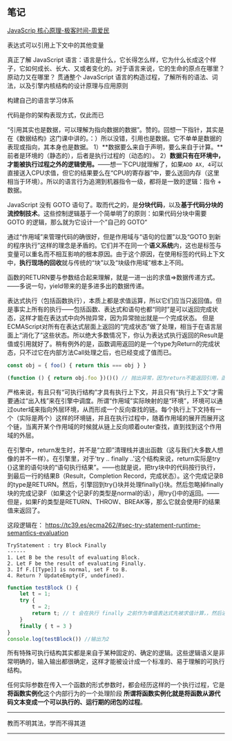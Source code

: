 
## 笔记

[JavaScrip 核心原理-极客时间-周爱民](https://time.geekbang.org/column/article/169584?utm_campaign=geektime_search&utm_content=geektime_search&utm_medium=geektime_search&utm_source=geektime_search&utm_term=geektime_search)

表达式可以引用上下文中的其他变量

真正了解 JavaScript 语言：语言是什么，它长得怎么样，它为什么长成这个样子，它如何成长、长大、又或者变化的。对于语言来说，它的生命的原点在哪里？原动力又在哪里？
贯通整个 JavaScript 语言的构造过程，了解所有的语法、词法，以及引擎内核结构的设计原理与应用原则

构建自己的语言学习体系

代码是你的架构表现方式，仅此而已

“引用其实也是数据，可以理解为指向数据的数据”。赞的。回想一下指针，其实是在《数据结构》这门课中讲的。：）所以没错，引用也是数据。它不单单是数据的表现或指向，其本身也是数据。
1）**数据要么来自于声明，要么来自于计算。**前者是环境的（静态的），后者是执行过程的（动态的）。
2）**数据只有在环境中，才能被执行过程之外的逻辑使用。**——想一下CPU就理解了，如果`ADD AX, 4`可以直接送入CPU求值，但它的结果要么在“CPU的寄存器”中，要么送回内存（这里相当于环境）。所以的语言行为追溯到机器指令一级，都将是一致的逻辑：指令 + 数据。

JavaScript 没有 GOTO 语句了。取而代之的，是**分块代码**，以及**基于代码分块的流控制技术**。这些控制逻辑基于一个简单明了的原则：如果代码分块中需要 GOTO 的逻辑，那么就为它设计一个”自己的 GOTO“

通过“作用域”来管理代码的确很好，但是作用域与“语句的位置”以及“GOTO 到新的程序执行”这样的理念是矛盾的。它们并不在同一个**语义系统**内，这也是标签与变量可以重名而不相互影响的根本原因。由于这个原因，在使用标签的代码上下文中，**执行现场的回收**就与传统的“块”以及“块级作用域”根本上不同。

函数的RETURN要与参数结合起来理解，就是一进一出的求值=>数据传递方式。——多说一句，yield带来的是多进多出的数据传递。

表达式执行（包括函数执行），本质上都是求值运算，所以它们应当只返回值。但是事实上所有的执行——包括函数、表达式和语句也都“同时”是可以返回完成状态，这样才能在表达式中向外抛异常，因为异常抛出就是一个完成状态。 但是ECMAScript对所有在表达式层面上返回的“完成状态”做了处理，相当于在语言层面上“消化了”这些状态。所以绝大多数情况下，你认为表达式执行返回的Result是值或引用就好了。稍有例外的是，函数调用返回的是一个type为Return的完成状态，只不过它在内部方法Call处理之后，也已经变成了值而已。

```js
const obj = { foo() { return this === obj } }

(function () { return obj.foo })()() // 抛出异常，因为return不能返回引用，函数名标识符引用类型能调用，值类型不能调用
```

严格来说，有且只有“可执行结构”才具有执行上下文，并且只有“执行上下文”才需要通过“出入栈”来在引擎中调度。所谓“作用域”实际映射的是“环境”，环境可以通过outer域来指向外层环境，从而形成一个反向查找的链。每个执行上下文持有一个（实际是两个）这样的环境链，并且在执行过程中，随着作用域的展开而展开这个链，当离开某个作用域的时候就从链上反向顺着outer查找，直到找到这个作用域的外层。


在引擎中，return发生时，并不是“立即”清理栈并退出函数（这与我们大多数人想像的并不一样）。在引擎里，对于'try .. finally ..'这个结构来说，return实际是try {}这里的语句块的“语句执行结果”。——也就是说，把try块中的代码按行执行，到最后一行的结果B（Result，Completion Record，完成状态）。这个完成记录B的type是RETURN。然后，引擎回到try{}块并处理finally{}块。然后忽略掉finally块的完成记录F（如果这个记录F的类型是normal的话），用try{}中的返回。——但是，如果F的类型是RETURN、THROW、BREAK等，那么它就会使用F的结果值来返回了。
  
这段逻辑在： https://tc39.es/ecma262/#sec-try-statement-runtime-semantics-evaluation 
```
TryStatement : try Block Finally 
------ 
1. Let B be the result of evaluating Block. 
2. Let F be the result of evaluating Finally. 
3. If F.[[Type]] is normal, set F to B. 
4. Return ? UpdateEmpty(F, undefined). 
```
```js
function testBlock () { 
	let t = 1; 
	try { 
		t = 2; 
		return t; // t 会在执行 finally 之前作为单值表达式先被求值计算，，然后进入finally块，然后再处理return 语义来返回
	} 
	finally { t = 3 } 
} 
console.log(testBlock()) //输出为2
```

所有特殊可执行结构其实都是来自于某种固定的、确定的逻辑。这些逻辑语义是非常明确的，输入输出都很确定，这样才能被设计成一个标准的、易于理解的可执行结构。

任何实际参数在传入一个函数的形式参数时，都会经历这样的一个执行过程，它是**将函数实例化**这个内部行为的一个处理阶段
**所谓将函数实例化就是将函数从源代码文本变成一个可以执行的、运行期的闭包的过程**。

---
教而不明其法，学而不得其道

---

